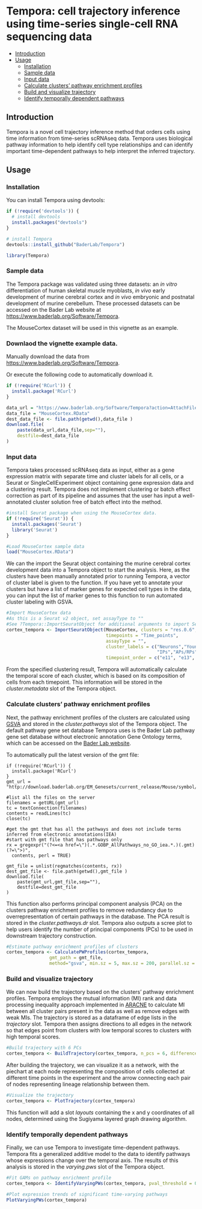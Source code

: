 Tempora: cell trajectory inference using time-series single-cell RNA
sequencing data
================

  - [Introduction](#introduction)
  - [Usage](#usage)
      - [Installation](#installation)
      - [Sample data](#sample-data)
      - [Input data](#input-data)
      - [Calculate clusters’ pathway enrichment
        profiles](#calculate-clusters-pathway-enrichment-profiles)
      - [Build and visualize
        trajectory](#build-and-visualize-trajectory)
      - [Identify temporally dependent
        pathways](#identify-temporally-dependent-pathways)

## Introduction

Tempora is a novel cell trajectory inference method that orders cells
using time information from time-series scRNAseq data. Tempora uses
biological pathway information to help identify cell type relationships
and can identify important time-dependent pathways to help interpret the
inferred trajectory.

## Usage

### Installation

You can install Tempora using devtools:

``` r
if (!require('devtools')) {
  # install devtools
  install.packages("devtools")
}

# install Tempora
devtools::install_github("BaderLab/Tempora")

library(Tempora)
```

### Sample data

The Tempora package was validated using three datasets: an *in vitro*
differentiation of human skeletal muscle myoblasts, *in vivo* early
development of murine cerebral cortex and *in vivo* embryonic and
postnatal development of murine cerebellum. These processed datasets can
be accessed on the Bader Lab website at
<https://www.baderlab.org/Software/Tempora>.

The MouseCortex dataset will be used in this vignette as an example.

### Downlaod the vignette example data.

Manually download the data from <https://www.baderlab.org/Software/Tempora>.

Or execute the following code to automatically download it.

``` r
if (!require('RCurl')) {
  install.package('RCurl')
} 

data_url = "https://www.baderlab.org/Software/Tempora?action=AttachFile&do=get&target="
data_file = "MouseCortex.RData"
dest_data_file <- file.path(getwd(),data_file )
download.file(
    paste(data_url,data_file,sep=""),
    destfile=dest_data_file
)
```

### Input data

Tempora takes processed scRNAseq data as input, either as a gene
expression matrix with separate time and cluster labels for all cells,
or a Seurat or SingleCellExperiment object containing gene expression
data and a clustering result. Tempora does not implement clustering or
batch effect correction as part of its pipeline and assumes that the
user has input a well-annotated cluster solution free of batch effect
into the method.

``` r
#install Seurat package when using the MouseCortex data.
if (!require('Seurat')) {
  install.packages('Seurat')
  library('Seurat')
} 

#Load MouseCortex sample data
load("MouseCortex.RData")
```

We can the import the Seurat object containing the murine cerebral
cortex development data into a Tempora object to start the analysis.
Here, as the clusters have been manually annotated prior to running
Tempora, a vector of cluster label is given to the function. If you have
yet to annotate your clusters but have a list of marker genes for
expected cell types in the data, you can input the list of marker genes
to this function to run automated cluster labeling with GSVA.

``` r
#Import MouseCortex data 
#As this is a Seurat v2 object, set assayType to ""
#See ?Tempora::ImportSeuratObject for additional arguments to import Seurat v3 or SingleCellExperiment obbjects
cortex_tempora <- ImportSeuratObject(MouseCortex, clusters = "res.0.6",
                                     timepoints = "Time_points", 
                                     assayType = "",
                                     cluster_labels = c("Neurons","Young neurons","APs/RPs",
                                                        "IPs","APs/RPs", "Young neurons", "IPs"),
                                     timepoint_order = c("e11", "e13", "e15", "e17"))
```

From the specified clustering result, Tempora will automatically
calculate the temporal score of each cluster, which is based on its
composition of cells from each timepoint. This information will be
stored in the *cluster.metadata* slot of the Tempora object.

### Calculate clusters’ pathway enrichment profiles

Next, the pathway enrichment profiles of the clusters are calculated
using
[GSVA](https://bmcbioinformatics.biomedcentral.com/articles/10.1186/1471-2105-14-7)
and stored in the *cluster.pathways* slot of the Tempora object. The
default pathway gene set database Tempora uses is the Bader Lab pathway
gene set database without electronic annotation Gene Ontology terms,
which can be accessed on the [Bader Lab
website](http://download.baderlab.org/EM_Genesets/current_release/).

To automatically pull the latest version of the gmt file:
```{r download baderlab gmt file, message=FALSE, warning=FALSE}
if (!require('RCurl')) {
  install.package('RCurl')
} 
gmt_url = "http://download.baderlab.org/EM_Genesets/current_release/Mouse/symbol/"

#list all the files on the server
filenames = getURL(gmt_url)
tc = textConnection(filenames)
contents = readLines(tc)
close(tc)

#get the gmt that has all the pathways and does not include terms inferred from electronic annotations(IEA)
#start with gmt file that has pathways only
rx = gregexpr("(?<=<a href=\")(.*.GOBP_AllPathways_no_GO_iea.*.)(.gmt)(?=\">)",
  contents, perl = TRUE)

gmt_file = unlist(regmatches(contents, rx))
dest_gmt_file <- file.path(getwd(),gmt_file )
download.file(
    paste(gmt_url,gmt_file,sep=""),
    destfile=dest_gmt_file
)
```


This function also performs principal component analysis (PCA) on the
clusters pathway enrichment profiles to remove redundancy due to
overrepresentation of certain pathways in the database. The PCA result
is stored in the *cluster.pathways.dr* slot. Tempora also outputs a
scree plot to help users identify the number of principal components
(PCs) to be used in downstream trajectory construction.

``` r
#Estimate pathway enrichment profiles of clusters
cortex_tempora <- CalculatePWProfiles(cortex_tempora, 
                gmt_path = gmt_file,
                method="gsva", min.sz = 5, max.sz = 200, parallel.sz = 1)
```

### Build and visualize trajectory

We can now build the trajectory based on the clusters’ pathway
enrichment profiles. Tempora employs the mutual information (MI) rank
and data processing inequality approach implemented in
[ARACNE](https://bmcbioinformatics.biomedcentral.com/articles/10.1186/1471-2105-7-S1-S7)
to calculate MI between all cluster pairs present in the data as well as
remove edges with weak MIs. The trajectory is stored as a dataframe of
edge lists in the *trajectory* slot. Tempora then assigns directions to
all edges in the network so that edges point from clusters with low
temporal scores to clusters with high temporal scores.

``` r
#Build trajectory with 6 PCs 
cortex_tempora <- BuildTrajectory(cortex_tempora, n_pcs = 6, difference_threshold = 0.01)
```

After building the trajectory, we can visualize it as a network, with
the piechart at each node representing the composition of cells
collected at different time points in the experiment and the arrow
connecting each pair of nodes representing lineage relationship between
them.

``` r
#Visualize the trajectory
cortex_tempora <- PlotTrajectory(cortex_tempora)
```

This function will add a slot *layouts* containing the x and y
coordinates of all nodes, determined using the Sugiyama layered graph
drawing algorithm.

### Identify temporally dependent pathways

Finally, we can use Tempora to investigate time-dependent pathways.
Tempora fits a generalized additive model to the data to identify
pathways whose expressions change over the temporal axis. The results of
this analysis is stored in the *varying.pws* slot of the Tempora object.

``` r
#Fit GAMs on pathway enrichment profile
cortex_tempora <- IdentifyVaryingPWs(cortex_tempora, pval_threshold = 0.05)

#Plot expression trends of significant time-varying pathways
PlotVaryingPWs(cortex_tempora)
```
